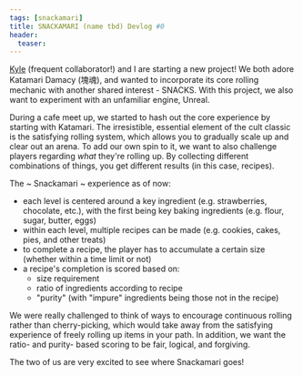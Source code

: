 ```yaml
---
tags: [snackamari]
title: SNACKAMARI (name tbd) Devlog #0
header:
  teaser:
---
```


<a href="https://twitter.com/kylengelmann" target="_blank">Kyle</a> (frequent collaborator!) and I are starting a new project!  We both adore Katamari Damacy (塊魂), and wanted to incorporate its core rolling mechanic with another shared interest - SNACKS.  With this project, we also want to experiment with an unfamiliar engine, Unreal.

During a cafe meet up, we started to hash out the core experience by starting with Katamari.  The irresistible, essential element of the cult classic is the satisfying rolling system, which allows you to gradually scale up and clear out an arena.  To add our own spin to it, we want to also challenge players regarding _what_ they're rolling up.  By collecting different combinations of things, you get different results (in this case, recipes).

The ~ Snackamari ~ experience as of now:
- each level is centered around a key ingredient (e.g. strawberries, chocolate, etc.), with the first being key baking ingredients (e.g. flour, sugar, butter, eggs)
- within each level, multiple recipes can be made (e.g. cookies, cakes, pies, and other treats)
- to complete a recipe, the player has to accumulate a certain size (whether within a time limit or not)
- a recipe's completion is scored based on:
  - size requirement
  - ratio of ingredients according to recipe
  - "purity" (with "impure" ingredients being those not in the recipe)

We were really challenged to think of ways to encourage continuous rolling rather than cherry-picking, which would take away from the satisfying experience of freely rolling up items in your path.  In addition, we want the ratio- and purity- based scoring to be fair, logical, and forgiving.  

The two of us are very excited to see where Snackamari goes!
